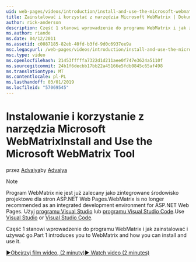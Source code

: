 ```yaml
---
uid: web-pages/videos/introduction/install-and-use-the-microsoft-webmatrix-tool
title: Zainstalować i korzystać z narzędzia Microsoft WebMatrix | Dokumentacja firmy Microsoft
author: rick-anderson
description: Część 1 stanowi wprowadzenie do programu WebMatrix i jak zainstalować i używać go.
ms.author: riande
ms.date: 04/12/2011
ms.assetid: c0087185-82eb-40fd-b3fd-9d0c6937ee9a
msc.legacyurl: /web-pages/videos/introduction/install-and-use-the-microsoft-webmatrix-tool
msc.type: video
ms.openlocfilehash: 21453fffffa7322d1d211aee0f747e3624a5110f
ms.sourcegitcommit: 24b1f6decbb17bb22a45166e5fdb0845c65af498
ms.translationtype: MT
ms.contentlocale: pl-PL
ms.lasthandoff: 03/01/2019
ms.locfileid: "57069545"
---
```

<a name="install-and-use-the-microsoft-webmatrix-tool"></a><span data-ttu-id="53345-103">Instalowanie i korzystanie z narzędzia Microsoft WebMatrix</span><span class="sxs-lookup"><span data-stu-id="53345-103">Install and Use the Microsoft WebMatrix Tool</span></span>
====================
<span data-ttu-id="53345-104">przez [Advaiya](https://twitter.com/Advaiyasolns)</span><span class="sxs-lookup"><span data-stu-id="53345-104">by [Advaiya](https://twitter.com/Advaiyasolns)</span></span>

> [!NOTE] 
> <span data-ttu-id="53345-105">Program WebMatrix nie jest już zalecany jako zintegrowane środowisko projektowe dla stron ASP.NET Web Pages.</span><span class="sxs-lookup"><span data-stu-id="53345-105">WebMatrix is no longer recommended as an integrated development environment for ASP.NET Web Pages.</span></span> <span data-ttu-id="53345-106">Użyj [programu Visual Studio](xref:aspnet/web-pages/overview/getting-started/program-asp-net-web-pages-in-visual-studio) lub [programu Visual Studio Code](https://code.visualstudio.com/).</span><span class="sxs-lookup"><span data-stu-id="53345-106">Use [Visual Studio](xref:aspnet/web-pages/overview/getting-started/program-asp-net-web-pages-in-visual-studio) or [Visual Studio Code](https://code.visualstudio.com/).</span></span>


<span data-ttu-id="53345-107">Część 1 stanowi wprowadzenie do programu WebMatrix i jak zainstalować i używać go.</span><span class="sxs-lookup"><span data-stu-id="53345-107">Part 1 introduces you to WebMatrix and how you can install and use it.</span></span>

[<span data-ttu-id="53345-108">&#9654;Obejrzyj film wideo, (2 minuty)</span><span class="sxs-lookup"><span data-stu-id="53345-108">&#9654; Watch video (2 minutes)</span></span>](https://channel9.msdn.com/Blogs/ASP-NET-Site-Videos/install-and-use-the-microsoft-webmatrix-tool)
